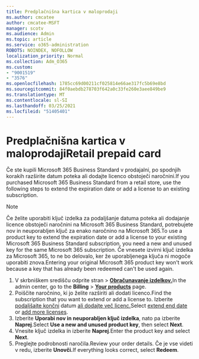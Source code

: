 ```yaml
---
title: Predplačnišna kartica v maloprodaji
ms.author: cmcatee
author: cmcatee-MSFT
manager: scotv
ms.audience: Admin
ms.topic: article
ms.service: o365-administration
ROBOTS: NOINDEX, NOFOLLOW
localization_priority: Normal
ms.collection: Adm_O365
ms.custom:
- "9001519"
- "3576"
ms.openlocfilehash: 1785cc69d00211cf025814e66ae317fc5b69e8bd
ms.sourcegitcommit: 84f0aebdb278703f642a0c33fe260e3aee849be9
ms.translationtype: MT
ms.contentlocale: sl-SI
ms.lasthandoff: 03/25/2021
ms.locfileid: "51405401"
---
```

# <a name="retail-prepaid-card"></a><span data-ttu-id="8fae4-102">Predplačnišna kartica v maloprodaji</span><span class="sxs-lookup"><span data-stu-id="8fae4-102">Retail prepaid card</span></span>

<span data-ttu-id="8fae4-103">Če ste kupili Microsoft 365 Business Standard v prodajalni, po spodnjih korakih razširite datum poteka ali dodajte licenco obstoječi naročnini.</span><span class="sxs-lookup"><span data-stu-id="8fae4-103">If you purchased Microsoft 365 Business Standard from a retail store, use the following steps to extend the expiration date or add a license to an existing subscription.</span></span>

> [!NOTE]
> <span data-ttu-id="8fae4-104">Če želite uporabiti ključ izdelka za podaljšanje datuma poteka ali dodajanje licence obstoječi naročnini na Microsoft 365 Business Standard, potrebujete nov in neuporabljen ključ za enako naročnino na Microsoft 365.</span><span class="sxs-lookup"><span data-stu-id="8fae4-104">To use a product key to extend the expiration date or add a license to your existing Microsoft 365 Business Standard subscription, you need a new and unused key for the same Microsoft 365 subscription.</span></span> <span data-ttu-id="8fae4-105">Če vnesete izvirni ključ izdelka za Microsoft 365, to ne bo delovalo, ker že uporabljenega ključa ni mogoče uporabiti znova.</span><span class="sxs-lookup"><span data-stu-id="8fae4-105">Entering your original Microsoft 365 product key won't work because a key that has already been redeemed can't be used again.</span></span>

1. <span data-ttu-id="8fae4-106">V skrbniškem središču odprite stran  >  **[Obračunavanje izdelkov.](https://go.microsoft.com/fwlink/p/?linkid=842054)**</span><span class="sxs-lookup"><span data-stu-id="8fae4-106">In the admin center, go to the **Billing** > **[Your products](https://go.microsoft.com/fwlink/p/?linkid=842054)** page.</span></span>
2. <span data-ttu-id="8fae4-107">Poiščite naročnino, ki jo želite razširiti ali dodati licenco.</span><span class="sxs-lookup"><span data-stu-id="8fae4-107">Find the subscription that you want to extend or add a license to.</span></span> <span data-ttu-id="8fae4-108">Izberite [podaljšajte končni](https://go.microsoft.com/fwlink/p/?linkid=842054) datum [ali dodajte več licenc.](https://go.microsoft.com/fwlink/p/?linkid=842054)</span><span class="sxs-lookup"><span data-stu-id="8fae4-108">Select [extend end date](https://go.microsoft.com/fwlink/p/?linkid=842054) or [add more licenses](https://go.microsoft.com/fwlink/p/?linkid=842054).</span></span>
3. <span data-ttu-id="8fae4-109">Izberite **Uporabi nov in neuporabljen ključ izdelka**, nato pa izberite **Naprej**.</span><span class="sxs-lookup"><span data-stu-id="8fae4-109">Select **Use a new and unused product key**, then select **Next**.</span></span>
4. <span data-ttu-id="8fae4-110">Vnesite ključ izdelka in izberite **Naprej**.</span><span class="sxs-lookup"><span data-stu-id="8fae4-110">Enter the product key and select **Next**.</span></span>
5. <span data-ttu-id="8fae4-111">Preglejte podrobnosti naročila.</span><span class="sxs-lookup"><span data-stu-id="8fae4-111">Review your order details.</span></span> <span data-ttu-id="8fae4-112">Če je vse videti v redu, izberite **Unovči.**</span><span class="sxs-lookup"><span data-stu-id="8fae4-112">If everything looks correct, select **Redeem**.</span></span>